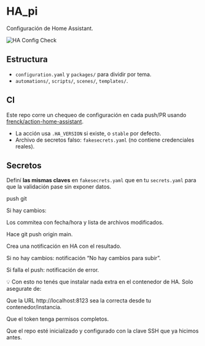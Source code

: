 # HA_pi

Configuración de Home Assistant.

![HA Config Check](https://github.com/folmess/home_assistant/actions/workflows/ha-check.yml/badge.svg)

## Estructura
- `configuration.yaml` y `packages/` para dividir por tema.
- `automations/`, `scripts/`, `scenes/`, `templates/`.

## CI
Este repo corre un chequeo de configuración en cada push/PR usando
[frenck/action-home-assistant](https://github.com/frenck/action-home-assistant).

- La acción usa `.HA_VERSION` si existe, o `stable` por defecto.
- Archivo de secretos falso: `fakesecrets.yaml` (no contiene credenciales reales).

## Secretos
Definí **las mismas claves** en `fakesecrets.yaml` que en tu `secrets.yaml`
para que la validación pase sin exponer datos.



push git

Si hay cambios:

Los commitea con fecha/hora y lista de archivos modificados.

Hace git push origin main.

Crea una notificación en HA con el resultado.

Si no hay cambios: notificación “No hay cambios para subir”.

Si falla el push: notificación de error.

💡 Con esto no tenés que instalar nada extra en el contenedor de HA. Solo asegurate de:

Que la URL http://localhost:8123 sea la correcta desde tu contenedor/instancia.

Que el token tenga permisos completos.

Que el repo esté inicializado y configurado con la clave SSH que ya hicimos antes.